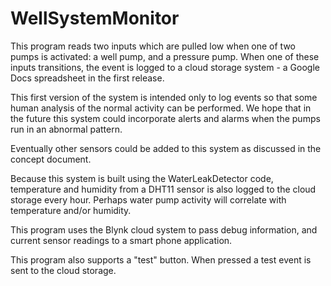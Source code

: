 # WellSystemMonitor

This program reads two inputs which are pulled low when one of two pumps is activated:
a well pump, and a pressure pump. When one of these inputs transitions, the event is logged
to a cloud storage system - a Google Docs spreadsheet in the first release.

This first version of the system is intended only to log events so that some human analysis
of the normal activity can be performed. We hope that in the future this system could incorporate
alerts and alarms when the pumps run in an abnormal pattern.

Eventually other sensors could be added to this system as discussed in the concept document.

Because this system is built using the WaterLeakDetector code, temperature and humidity
from a DHT11 sensor is also logged to the cloud storage every hour. Perhaps water pump
activity will correlate with temperature and/or humidity.

This program uses the Blynk cloud system to pass debug information, and current sensor
readings to a smart phone application.

This program also supports a "test" button. When pressed a test event is sent to the cloud
storage.
